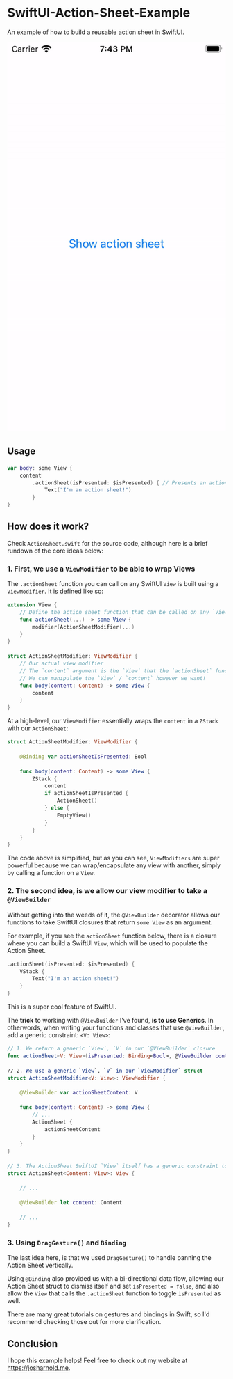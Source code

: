 # SwiftUI-Action-Sheet-Example

An example of how to build a reusable action sheet in SwiftUI.

![An example of the action sheet.](img/example.gif)

## Usage

```swift
var body: some View {
    content
        .actionSheet(isPresented: $isPresented) { // Presents an action sheet when `isPresented` is set to true
            Text("I'm an action sheet!")
        }
}
```

## How does it work?

Check `ActionSheet.swift` for the source code, although here is a brief rundown of the core ideas below:

### 1. First, we use a `ViewModifier` to be able to wrap Views

The `.actionSheet` function you can call on any SwiftUI `View` is built using a `ViewModifier`. It is defined like so:

```swift
extension View {
    // Define the action sheet function that can be called on any `View`
    func actionSheet(...) -> some View {
        modifier(ActionSheetModifier(...)
    }
}

struct ActionSheetModifier: ViewModifier {    
    // Our actual view modifier
    // The `content` argument is the `View` that the `actionSheet` function is being called on
    // We can manipulate the `View` / `content` however we want!
    func body(content: Content) -> some View {
        content
    }
}
```

At a high-level, our `ViewModifier` essentially wraps the `content` in a `ZStack` with our `ActionSheet`:

```swift
struct ActionSheetModifier: ViewModifier {

    @Binding var actionSheetIsPresented: Bool

    func body(content: Content) -> some View {
        ZStack {
            content
            if actionSheetIsPresented {
                ActionSheet()
            } else {
                EmptyView()
            }
        }
    }
}
```

The code above is simplified, but as you can see, `ViewModifiers` are super powerful because we can wrap/encapsulate any view with another, simply by calling a function on a `View`.


### 2. The second idea, is we allow our view modifier to take a `@ViewBuilder`

Without getting into the weeds of it, the `@ViewBuilder` decorator allows our functions to take SwiftUI closures that return `some View` as an argument.

For example, if you see the `actionSheet` function below, there is a closure where you can build a SwiftUI `View`, which will be used to populate the Action Sheet.

```swift
.actionSheet(isPresented: $isPresented) {
    VStack {
        Text("I'm an action sheet!")
    }
}
```

This is a super cool feature of SwiftUI.

The **trick** to working with `@ViewBuilder` I've found, **is to use Generics**. In otherwords, when writing your functions and classes that use `@ViewBuilder`, add a generic constraint: `<V: View>`:

```swift
// 1. We return a generic `View`, `V` in our `@ViewBuilder` closure
func actionSheet<V: View>(isPresented: Binding<Bool>, @ViewBuilder content: () -> V)

// 2. We use a generic `View`, `V` in our `ViewModifier` struct
struct ActionSheetModifier<V: View>: ViewModifier {

    @ViewBuilder var actionSheetContent: V
    
    func body(content: Content) -> some View {
        // ...
        ActionSheet {
            actionSheetContent
        }
    }    
}

// 3. The ActionSheet SwiftUI `View` itself has a generic constraint too that allows us to use `@ViewBuilder` to take a SwiftUI `View` as an input argument.
struct ActionSheet<Content: View>: View {

    // ...

    @ViewBuilder let content: Content

    // ...
}
```

### 3. Using `DragGesture()` and `Binding`

The last idea here, is that we used `DragGesture()` to handle panning the Action Sheet vertically. 

Using `@Binding` also provided us with a bi-directional data flow, allowing our Action Sheet struct to dismiss itself and set `isPresented = false`, and also allow the `View` that calls the `.actionSheet` function to toggle `isPresented` as well.

There are many great tutorials on gestures and bindings in Swift, so I'd recommend checking those out for more clarification.

## Conclusion

I hope this example helps! Feel free to check out my website at https://josharnold.me.

